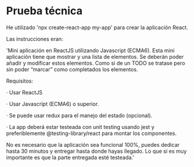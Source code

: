 # Prueba técnica

He utilizado 'npx create-react-app my-app' para crear la aplicación React.

Las instrucciones eran:

'Mini aplicación en ReactJS utilizando Javascript (ECMA6). Esta mini aplicación tiene que mostrar y una lista de elementos. Se deberán poder añadir y modificar estos elementos. Como si de un TODO se tratase pero sin poder “marcar” como completados los elementos.

Requisitos:

· Usar ReactJS

· Usar Javascript (ECMA6) o superior.

· Se puede usar redux para el manejo del estado (opcional).

· La app deberá estar testeada con unit testing usando jest y preferiblemente @testing-library/react para montar los componentes.

No es necesario que la aplicación sea funcional 100%, puedes dedicar hasta 30 minutos y entregar hasta donde hayas llegado. Lo que sí es muy importante es que la parte entregada esté testeada.'
